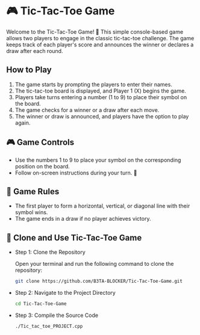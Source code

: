 # 🎮 Tic-Tac-Toe Game


Welcome to the Tic-Tac-Toe Game! 🚀 This simple console-based game allows two players to engage in the classic tic-tac-toe challenge. The game keeps track of each player's score and announces the winner or declares a draw after each round.

## How to Play

1. The game starts by prompting the players to enter their names.
2. The tic-tac-toe board is displayed, and Player 1 (X) begins the game.
3. Players take turns entering a number (1 to 9) to place their symbol on the board.
4. The game checks for a winner or a draw after each move.
5. The winner or draw is announced, and players have the option to play again.

## 🎮 Game Controls

- Use the numbers 1 to 9 to place your symbol on the corresponding position on the board.
- Follow on-screen instructions during your turn. 🎲

## 📜 Game Rules

- The first player to form a horizontal, vertical, or diagonal line with their symbol wins.
- The game ends in a draw if no player achieves victory.

## 🚀 Clone and Use Tic-Tac-Toe Game


   * Step 1: Clone the Repository
        
        Open your terminal and run the following command to clone the repository:
        ```bash
        git clone https://github.com/B3TA-BLOCKER/Tic-Tac-Toe-Game.git
        ```
   * Step 2: Navigate to the Project Directory
       ```bash
       cd Tic-Tac-Toe-Game
       ```
   * Step 3: Compile the Source Code
       ```bash
       ./Tic_tac_toe_PROJECT.cpp
       ```
       
   







